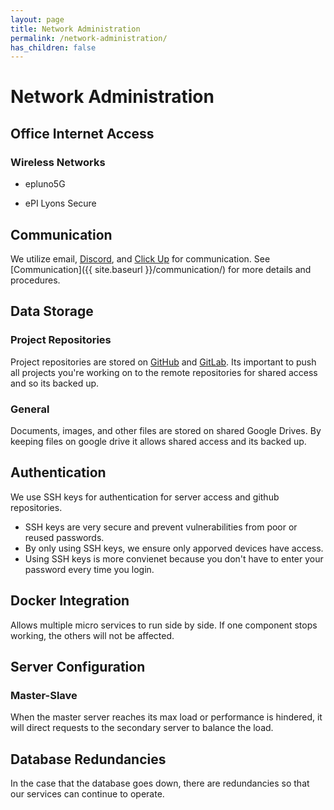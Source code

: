 ```yaml
---
layout: page
title: Network Administration
permalink: /network-administration/
has_children: false
---
```


# Network Administration

## Office Internet Access

### Wireless Networks

- epluno5G

- ePI Lyons Secure 

## Communication

We utilize email, [Discord](http://discord.com/), and [Click Up](https://clickup.com/) for communication. See [Communication]({{ site.baseurl }}/communication/) for more details and procedures.

## Data Storage

### Project Repositories

Project repositories are stored on [GitHub](https://github.com/orgs/epluno/dashboard) and [GitLab](https://gitlab.com/epluno). Its important to push all projects you're working on to the remote repositories for shared access and so its backed up. 

### General

Documents, images, and other files are stored on shared Google Drives. By keeping files on google drive it allows shared access and its backed up.

## Authentication

We use SSH keys for authentication for server access and github repositories.

- SSH keys are very secure and prevent vulnerabilities from poor or reused passwords.
- By only using SSH keys, we ensure only apporved devices have access.
- Using SSH keys is more convienet because you don't have to enter your password every time you login.

## Docker Integration

Allows multiple micro services to run side by side. If one component stops working, the others will not be affected.

## Server Configuration

### Master-Slave

When the master server reaches its max load or performance is hindered, it will direct requests to the secondary server to balance the load.

## Database Redundancies

In the case that the database goes down, there are redundancies so that our services can continue to operate.

